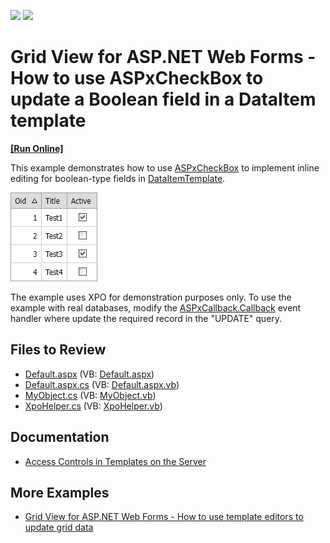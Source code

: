 <!-- default badges list -->
[![](https://img.shields.io/badge/Open_in_DevExpress_Support_Center-FF7200?style=flat-square&logo=DevExpress&logoColor=white)](https://supportcenter.devexpress.com/ticket/details/E2313)
[![](https://img.shields.io/badge/📖_How_to_use_DevExpress_Examples-e9f6fc?style=flat-square)](https://docs.devexpress.com/GeneralInformation/403183)
<!-- default badges end -->

# Grid View for ASP.NET Web Forms - How to use ASPxCheckBox to update a Boolean field in a DataItem template
<!-- run online -->
**[[Run Online]](https://codecentral.devexpress.com/e2313/)**
<!-- run online end -->

This example demonstrates how to use [ASPxCheckBox](https://docs.devexpress.com/AspNet/DevExpress.Web.ASPxCheckBox) to implement inline editing for boolean-type fields in [DataItemTemplate](https://docs.devexpress.com/AspNet/DevExpress.Web.GridViewDataColumn.DataItemTemplate).

![](checkbox-in-grid.png)

The example uses XPO for demonstration purposes only. To use the example with real databases, modify the [ASPxCallback.Callback](https://docs.devexpress.com/AspNet/DevExpress.Web.ASPxCallback.Callback) event handler where update the required record in the "UPDATE" query.

## Files to Review

* [Default.aspx](./CS/WebSite/Default.aspx) (VB: [Default.aspx](./VB/WebSite/Default.aspx))
* [Default.aspx.cs](./CS/WebSite/Default.aspx.cs) (VB: [Default.aspx.vb](./VB/WebSite/Default.aspx.vb))
* [MyObject.cs](./CS/WebSite/App_Code/MyObject.cs) (VB: [MyObject.vb](./VB/WebSite/App_Code/MyObject.vb))
* [XpoHelper.cs](./CS/WebSite/App_Code/XpoHelper.cs) (VB: [XpoHelper.vb](./VB/WebSite/App_Code/XpoHelper.vb))

## Documentation

* [Access Controls in Templates on the Server](https://docs.devexpress.com/AspNet/403575/common-concepts/access-controls-in-templates-on-the-server)

## More Examples

* [Grid View for ASP.NET Web Forms - How to use template editors to update grid data](https://github.com/DevExpress-Examples/asp-net-web-forms-grid-use-template-editors-to-update-data-on-callbacks)
